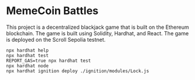 # MemeCoin Battles

This project is a decentralized blackjack game that is built on the Ethereum blockchain. The game is built using Solidity, Hardhat, and React. The game is deployed on the Scroll Sepolia testnet.

```shell
npx hardhat help
npx hardhat test
REPORT_GAS=true npx hardhat test
npx hardhat node
npx hardhat ignition deploy ./ignition/modules/Lock.js
```

